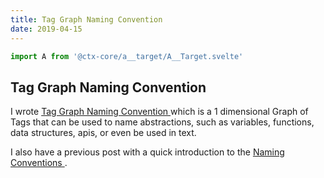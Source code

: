 ```yaml
---
title: Tag Graph Naming Convention
date: 2019-04-15
---
```


```js exec frontmatter
import A from '@ctx-core/a__target/A__Target.svelte'
```

## Tag Graph Naming Convention

I wrote
	<A href="/posts/tag-graph-naming-convention">
		Tag Graph Naming Convention
	</A>
	which is a 1 dimensional Graph of Tags that can be used to name
	abstractions, such as variables, functions, data structures, apis,
	or even be used in text.

I also have a previous post with a quick introduction to the
	<A href="/posts/naming-conventions">
		Naming Conventions
	</A>.
